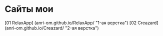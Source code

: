 # Сайты мои

[01 RelaxApp] (anri-om.github.io/RelaxApp/ "1-ая верстка")
[02 Creazard] (anri-om.github.io/Creazard/ "2-ая верстка")
